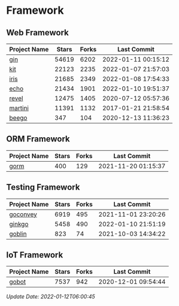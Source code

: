 # Framework

## Web Framework
| Project Name | Stars | Forks | Last Commit |
| ------------ | ----- | ----- | ----------- |
| [gin](https://github.com/gin-gonic/gin) | 54619 | 6202 | 2022-01-11 00:15:12 |
| [kit](https://github.com/go-kit/kit) | 22123 | 2235 | 2022-01-07 21:57:03 |
| [iris](https://github.com/kataras/iris) | 21685 | 2349 | 2022-01-08 17:54:33 |
| [echo](https://github.com/labstack/echo) | 21434 | 1901 | 2022-01-10 19:51:37 |
| [revel](https://github.com/revel/revel) | 12475 | 1405 | 2020-07-12 05:57:36 |
| [martini](https://github.com/go-martini/martini) | 11391 | 1132 | 2017-01-21 21:58:54 |
| [beego](https://github.com/astaxie/beego) | 347 | 104 | 2020-12-13 11:36:23 |

## ORM Framework
| Project Name | Stars | Forks | Last Commit |
| ------------ | ----- | ----- | ----------- |
| [gorm](https://github.com/jinzhu/gorm) | 400 | 129 | 2021-11-20 01:15:37 |

## Testing Framework
| Project Name | Stars | Forks | Last Commit |
| ------------ | ----- | ----- | ----------- |
| [goconvey](https://github.com/smartystreets/goconvey) | 6919 | 495 | 2021-11-01 23:20:26 |
| [ginkgo](https://github.com/onsi/ginkgo) | 5458 | 490 | 2022-01-10 21:51:19 |
| [goblin](https://github.com/franela/goblin) | 823 | 74 | 2021-10-03 14:34:22 |

## IoT Framework
| Project Name | Stars | Forks | Last Commit |
| ------------ | ----- | ----- | ----------- |
| [gobot](https://github.com/hybridgroup/gobot) | 7537 | 942 | 2020-12-01 09:54:44 |

*Update Date: 2022-01-12T06:00:45*
